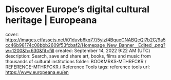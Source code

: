 # Discover Europe’s digital cultural heritage | Europeana

cover: https://images.ctfassets.net/i01duvb6kq77/5yizf4BqueCNABQeQI7b2C/9a5cc46b98174c08bbb2609f53fcbaf2/Homepage_New_Banner__Edited_.png?w=1200&h=630&fit=fill
created: September 14, 2022 9:22 AM (UTC)
description: Search, save and share art, books, films and music from thousands of cultural institutions
folder: BOOKMRKS-MTHRFCKR / REFERENCE-MTHRFCKR / Reference Tools
tags: reference tools
url: https://www.europeana.eu/en